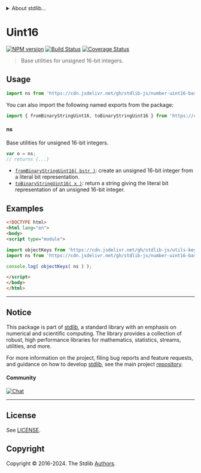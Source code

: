 <!--

@license Apache-2.0

Copyright (c) 2018 The Stdlib Authors.

Licensed under the Apache License, Version 2.0 (the "License");
you may not use this file except in compliance with the License.
You may obtain a copy of the License at

   http://www.apache.org/licenses/LICENSE-2.0

Unless required by applicable law or agreed to in writing, software
distributed under the License is distributed on an "AS IS" BASIS,
WITHOUT WARRANTIES OR CONDITIONS OF ANY KIND, either express or implied.
See the License for the specific language governing permissions and
limitations under the License.

-->


<details>
  <summary>
    About stdlib...
  </summary>
  <p>We believe in a future in which the web is a preferred environment for numerical computation. To help realize this future, we've built stdlib. stdlib is a standard library, with an emphasis on numerical and scientific computation, written in JavaScript (and C) for execution in browsers and in Node.js.</p>
  <p>The library is fully decomposable, being architected in such a way that you can swap out and mix and match APIs and functionality to cater to your exact preferences and use cases.</p>
  <p>When you use stdlib, you can be absolutely certain that you are using the most thorough, rigorous, well-written, studied, documented, tested, measured, and high-quality code out there.</p>
  <p>To join us in bringing numerical computing to the web, get started by checking us out on <a href="https://github.com/stdlib-js/stdlib">GitHub</a>, and please consider <a href="https://opencollective.com/stdlib">financially supporting stdlib</a>. We greatly appreciate your continued support!</p>
</details>

# Uint16

[![NPM version][npm-image]][npm-url] [![Build Status][test-image]][test-url] [![Coverage Status][coverage-image]][coverage-url] <!-- [![dependencies][dependencies-image]][dependencies-url] -->

> Base utilities for unsigned 16-bit integers.



<section class="usage">

## Usage

```javascript
import ns from 'https://cdn.jsdelivr.net/gh/stdlib-js/number-uint16-base@esm/index.mjs';
```

You can also import the following named exports from the package:

```javascript
import { fromBinaryStringUint16, toBinaryStringUint16 } from 'https://cdn.jsdelivr.net/gh/stdlib-js/number-uint16-base@esm/index.mjs';
```

#### ns

Base utilities for unsigned 16-bit integers.

```javascript
var o = ns;
// returns {...}
```

<!-- <toc pattern="*"> -->

<div class="namespace-toc">

-   <span class="signature">[`fromBinaryStringUint16( bstr )`][@stdlib/number/uint16/base/from-binary-string]</span><span class="delimiter">: </span><span class="description">create an unsigned 16-bit integer from a literal bit representation.</span>
-   <span class="signature">[`toBinaryStringUint16( x )`][@stdlib/number/uint16/base/to-binary-string]</span><span class="delimiter">: </span><span class="description">return a string giving the literal bit representation of an unsigned 16-bit integer.</span>

</div>

<!-- </toc> -->

</section>

<!-- /.usage -->

<section class="examples">

## Examples

<!-- TODO: better examples -->

<!-- eslint no-undef: "error" -->

```html
<!DOCTYPE html>
<html lang="en">
<body>
<script type="module">

import objectKeys from 'https://cdn.jsdelivr.net/gh/stdlib-js/utils-keys@esm/index.mjs';
import ns from 'https://cdn.jsdelivr.net/gh/stdlib-js/number-uint16-base@esm/index.mjs';

console.log( objectKeys( ns ) );

</script>
</body>
</html>
```

</section>

<!-- /.examples -->

<!-- Section for related `stdlib` packages. Do not manually edit this section, as it is automatically populated. -->

<section class="related">

</section>

<!-- /.related -->

<!-- Section for all links. Make sure to keep an empty line after the `section` element and another before the `/section` close. -->


<section class="main-repo" >

* * *

## Notice

This package is part of [stdlib][stdlib], a standard library with an emphasis on numerical and scientific computing. The library provides a collection of robust, high performance libraries for mathematics, statistics, streams, utilities, and more.

For more information on the project, filing bug reports and feature requests, and guidance on how to develop [stdlib][stdlib], see the main project [repository][stdlib].

#### Community

[![Chat][chat-image]][chat-url]

---

## License

See [LICENSE][stdlib-license].


## Copyright

Copyright &copy; 2016-2024. The Stdlib [Authors][stdlib-authors].

</section>

<!-- /.stdlib -->

<!-- Section for all links. Make sure to keep an empty line after the `section` element and another before the `/section` close. -->

<section class="links">

[npm-image]: http://img.shields.io/npm/v/@stdlib/number-uint16-base.svg
[npm-url]: https://npmjs.org/package/@stdlib/number-uint16-base

[test-image]: https://github.com/stdlib-js/number-uint16-base/actions/workflows/test.yml/badge.svg?branch=v0.2.1
[test-url]: https://github.com/stdlib-js/number-uint16-base/actions/workflows/test.yml?query=branch:v0.2.1

[coverage-image]: https://img.shields.io/codecov/c/github/stdlib-js/number-uint16-base/main.svg
[coverage-url]: https://codecov.io/github/stdlib-js/number-uint16-base?branch=main

<!--

[dependencies-image]: https://img.shields.io/david/stdlib-js/number-uint16-base.svg
[dependencies-url]: https://david-dm.org/stdlib-js/number-uint16-base/main

-->

[chat-image]: https://img.shields.io/gitter/room/stdlib-js/stdlib.svg
[chat-url]: https://app.gitter.im/#/room/#stdlib-js_stdlib:gitter.im

[stdlib]: https://github.com/stdlib-js/stdlib

[stdlib-authors]: https://github.com/stdlib-js/stdlib/graphs/contributors

[umd]: https://github.com/umdjs/umd
[es-module]: https://developer.mozilla.org/en-US/docs/Web/JavaScript/Guide/Modules

[deno-url]: https://github.com/stdlib-js/number-uint16-base/tree/deno
[deno-readme]: https://github.com/stdlib-js/number-uint16-base/blob/deno/README.md
[umd-url]: https://github.com/stdlib-js/number-uint16-base/tree/umd
[umd-readme]: https://github.com/stdlib-js/number-uint16-base/blob/umd/README.md
[esm-url]: https://github.com/stdlib-js/number-uint16-base/tree/esm
[esm-readme]: https://github.com/stdlib-js/number-uint16-base/blob/esm/README.md
[branches-url]: https://github.com/stdlib-js/number-uint16-base/blob/main/branches.md

[stdlib-license]: https://raw.githubusercontent.com/stdlib-js/number-uint16-base/main/LICENSE

<!-- <toc-links> -->

[@stdlib/number/uint16/base/from-binary-string]: https://github.com/stdlib-js/number-uint16-base-from-binary-string/tree/esm

[@stdlib/number/uint16/base/to-binary-string]: https://github.com/stdlib-js/number-uint16-base-to-binary-string/tree/esm

<!-- </toc-links> -->

</section>

<!-- /.links -->
